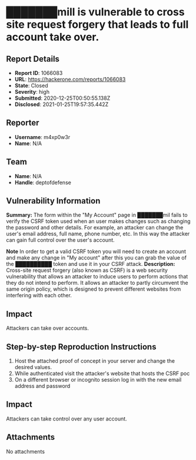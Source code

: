 # ███████mill is vulnerable to cross site request forgery that leads to full account take over.

## Report Details
- **Report ID**: 1066083
- **URL**: https://hackerone.com/reports/1066083
- **State**: Closed
- **Severity**: high
- **Submitted**: 2020-12-25T00:50:55.138Z
- **Disclosed**: 2021-01-25T19:57:35.442Z

## Reporter
- **Username**: m4xp0w3r
- **Name**: N/A

## Team
- **Name**: N/A
- **Handle**: deptofdefense

## Vulnerability Information
**Summary:**
The form within the "My Account" page in ███████mil fails to verify the CSRF token used when an user makes changes such as changing the password and other details. For example, an attacker can change the user's email address, full name, phone number, etc. In this way the attacker can gain full control over the user's account. 

**Note**
In order to get a valid CSRF token you will need to create an account and make any change in "My account" after this you can grab the value of the ██████████ token and use it in your CSRF attack.
**Description:**
Cross-site request forgery (also known as CSRF) is a web security vulnerability that allows an attacker to induce users to perform actions that they do not intend to perform. It allows an attacker to partly circumvent the same origin policy, which is designed to prevent different websites from interfering with each other.
## Impact
Attackers can take over accounts.
## Step-by-step Reproduction Instructions

1. Host the attached proof of concept in your server and change the desired values.
2. While authenticated visit the attacker's website that hosts the CSRF poc
3. On a different browser or incognito session log in with the new email address and password

## Impact

Attackers can take control over any user account.

## Attachments
No attachments
